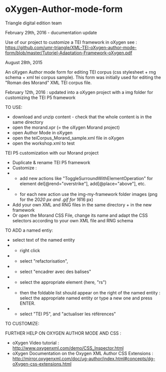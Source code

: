 # oXygen-Author-mode-form

Triangle digital edition team

February 29th, 2016 - ducumentation update

Use of our project to customize a TEI framework in oXygen see : https://github.com/umr-triangle/XML-TEI-oXygen-author-mode-form/blob/master/Tutoriel-Adaptation-Framework-oXygen.pdf

August 28th, 2015

An oXygen Author mode form for editing TEI corpus (css stylesheet + rng schema + xml tei corpus sample). This form was initially used for editing the "Roman des Morand" XML TEI corpus file.

February 12th, 2016 : updated into a oXygen project with a img folder for customizing the TEI P5 framework

TO USE: 

* download and unzip content - check that the whole content is in the same directory
* open the morand.xpr (= the oXygen Morand project)
* open Author Mode in oXygen
* open the teiCorpus_Morand_sample.xml file in oXygen 
* open the workshop.xml to test

TEI P5 customization with our Morand project
* Duplicate & rename TEI P5 framework
* Customize : 
* + add new actions like "ToggleSurroundWithElementOperation" for element del[@rend="overstrike"], add[@place="above"], etc. 
* + for each new action use the img-my-framework folder images (png for the 20*20 px and .gif for 16*16 px)
* Add your own XML and RNG files in the same directory + in the new framework
* Or open the Morand CSS File, change its name and adapt the CSS selectors according to your own XML file and RNG schema


TO ADD a named entiy:

* select text of the named entity
* + right click
* + select "refactorisation",
* + select "encadrer avec des balises"
* + select the appropriate element (here, "rs")
* + then the foldable list should appear on the right of the named entity : select the appropriate named entity or type a new one and press ENTER.
* + select "TEI P5", and "actualiser les références"

TO CUSTOMIZE: 


FURTHER HELP ON OXYGEN AUTHOR MODE AND CSS : 
* oXygen Video tutorial : http://www.oxygenxml.com/demo/CSS_Inspector.html
* oXygen Documentation on the Oxygen XML Author CSS Extensions : http://mirror.oxygenxml.com/doc/ug-author/index.html#concepts/dg-oXygen-css-extensions.html

